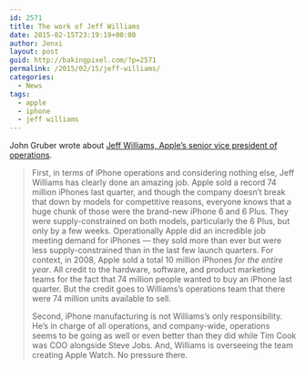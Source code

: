 ```yaml
---
id: 2571
title: The work of Jeff Williams
date: 2015-02-15T23:19:19+00:00
author: Jenxi
layout: post
guid: http://bakingpixel.com/?p=2571
permalink: /2015/02/15/jeff-williams/
categories:
  - News
tags:
  - apple
  - iphone
  - jeff williams
---
```

John Gruber wrote about [Jeff Williams, Apple&#8217;s senior vice president of operations](http://daringfireball.net/2015/01/jeff_williams_apple_executives).

> First, in terms of iPhone operations and considering nothing else, Jeff Williams has clearly done an amazing job. Apple sold a record 74 million iPhones last quarter, and though the company doesn’t break that down by models for competitive reasons, everyone knows that a huge chunk of those were the brand-new iPhone 6 and 6 Plus. They were supply-constrained on both models, particularly the 6 Plus, but only by a few weeks. Operationally Apple did an incredible job meeting demand for iPhones — they sold more than ever but were less supply-constrained than in the last few launch quarters. For context, in 2008, Apple sold a total 10 million iPhones _for the entire year_. All credit to the hardware, software, and product marketing teams for the fact that 74 million people wanted to buy an iPhone last quarter. But the credit goes to Williams’s operations team that there were 74 million units available to sell.
> 
> Second, iPhone manufacturing is not Williams’s only responsibility. He’s in charge of all operations, and company-wide, operations seems to be going as well or even better than they did while Tim Cook was COO alongside Steve Jobs. And, Williams is overseeing the team creating Apple Watch. No pressure there.